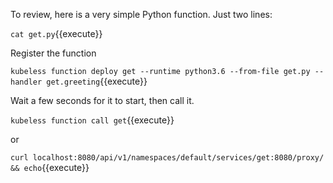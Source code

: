 To review, here is a very simple Python function. Just two lines:

`cat get.py`{{execute}}

Register the function

`kubeless function deploy get --runtime python3.6 --from-file get.py --handler get.greeting`{{execute}}

Wait a few seconds for it to start, then call it.

`kubeless function call get`{{execute}}

or

`curl localhost:8080/api/v1/namespaces/default/services/get:8080/proxy/ && echo`{{execute}}
